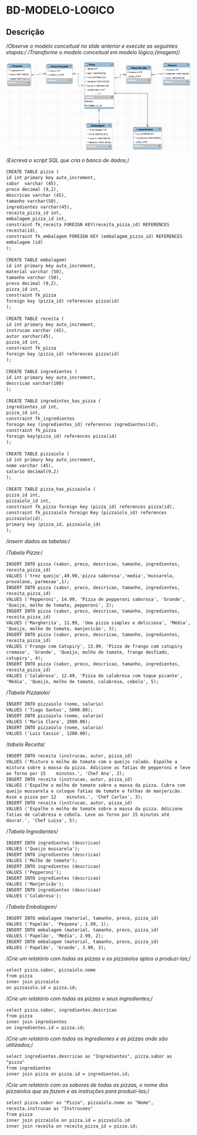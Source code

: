 # BD-MODELO-LOGICO
## Descrição

/*Observe o modelo conceitual no slide anterior e execute as seguintes etapas:/
/*Transforme o modelo conceitual em modelo lógico;*(imagem)*/

![exer1](https://github.com/Ig0rFA/BD-MODELO-LOGICO/blob/main/ModeloLogico.png)

/*Escreva o script SQL que cria o banco de dados;*/

	CREATE TABLE pizza (
	id int primary key auto_increment,
	sabor  varchar (45),
	preco decimal (9,2),
	descricao varchar (45),
	tamanho varchar(50),
	ingredientes varchar(45),
	receita_pizza_id int,
	embalagem_pizza_id int,
	constraint fk_receita FOREIGN KEY(receita_pizza_id) REFERENCES receita(id),
	constraint fk_embalagem FOREIGN KEY (embalagem_pizza_id) REFERENCES embalagem (id)
	);

	CREATE TABLE embalagem(
	id int primary key auto_increment,
	material varchar (50),
	tamanho varchar (50),
	preco decimal (9,2),
	pizza_id int,
	constraint fk_pizza
	foreign key (pizza_id) references pizza(id)
	);

	CREATE TABLE receita (
	id int primary key auto_increment,
	instrucao varchar (45),
	autor varchar(45),
	pizza_id int,
	constraint fk_pizza
	foreign key (pizza_id) references pizza(id)
	);

	CREATE TABLE ingredientes (
	id int primary key auto_increment, 
	descricao varchar(100)
	);

	CREATE TABLE ingredintes_has_pizza (
	ingredientes_id int,
	pizza_id int,
	constraint fk_ingredientes 
	foreign key (ingredientes_id) references ingredientes(id),
	constraint fk_pizza 
	foreign key(pizza_id) references pizza(id)
	);

	CREATE TABLE pizzaiolo (
	id int primary key auto_increment,
	nome varchar (45),
	salario decimal(9,2)
	);

	CREATE TABLE pizza_has_pizzaiolo (
	pizza_id int,
	pizzaiolo_id int,
	constraint fk_pizza foreign key (pizza_id) references pizza(id),
	constraint fk_pizzaiolo foreign Key (pizzaiolo_id) references pizzaiolo(id),
	primary key (pizza_id, pizzaiolo_id)
	);

/*inserir dados as tabelas:*/

/*Tabela Pizza:*/

	INSERT INTO pizza (sabor, preco, descricao, tamanho, ingredientes, receita_pizza_id) 
	VALUES ('trez queijo',49.90,'pizza saborosa','media','mussarela, provolone, parmesao',1);
	INSERT INTO pizza (sabor, preco, descricao, tamanho, ingredientes, receita_pizza_id)
	VALUES ('Pepperoni', 14.99, 'Pizza de pepperoni saborosa', 'Grande', 'Queijo, molho de tomate, pepperoni', 2);
	INSERT INTO pizza (sabor, preco, descricao, tamanho, ingredientes, receita_pizza_id)
	VALUES ('Margherita', 11.99, 'Uma pizza simples e deliciosa', 'Média', 'Queijo, molho de tomate, manjericão', 3);
	INSERT INTO pizza (sabor, preco, descricao, tamanho, ingredientes, receita_pizza_id)
	VALUES ('Frango com Catupiry', 13.99, 'Pizza de frango com catupiry cremoso', 'Grande', 'Queijo, molho de tomate, frango desfiado, catupiry', 4);
	INSERT INTO pizza (sabor, preco, descricao, tamanho, ingredientes, receita_pizza_id)
	VALUES ('Calabresa', 12.49, 'Pizza de calabresa com toque picante', 'Média', 'Queijo, molho de tomate, calabresa, cebola', 5);

/*Tabela Pizzaiolo*/

	
	INSERT INTO pizzaiolo (nome, salario)
	VALUES ('Tiago Santos', 5000.00);
	INSERT INTO pizzaiolo (nome, salario)
	VALUES ('Maria Clara', 2800.00);
	INSERT INTO pizzaiolo (nome, salario)
	VALUES ('Luiz Cassio', 1200.00);

/*tabela Receita*/

	
	INSERT INTO receita (instrucao, autor, pizza_id)
	VALUES ('Misture o molho de tomate com o queijo ralado. Espalhe a mistura sobre a massa da pizza. Adicione as fatias de pepperoni e leve ao forno por 15 	minutos.', 'Chef Ana', 2);
	INSERT INTO receita (instrucao, autor, pizza_id)
	VALUES ('Espalhe o molho de tomate sobre a massa da pizza. Cubra com queijo mussarela e coloque fatias de tomate e folhas de manjericão. Asse a pizza por 12 	minutos.', 'Chef Carlos', 3);
	INSERT INTO receita (instrucao, autor, pizza_id)
	VALUES ('Espalhe o molho de tomate sobre a massa da pizza. Adicione fatias de calabresa e cebola. Leve ao forno por 15 minutos até dourar.', 'Chef Luisa', 5);

/*Tabela Ingredientes*/

	
	INSERT INTO ingredientes (descricao)
	VALUES ('Queijo mussarela');
	INSERT INTO ingredientes (descricao)
	VALUES ('Molho de tomate');
	INSERT INTO ingredientes (descricao)
	VALUES ('Pepperoni');
	INSERT INTO ingredientes (descricao)
	VALUES ('Manjericão');
	INSERT INTO ingredientes (descricao)
	VALUES ('Calabresa');

/*Tabela Embalagem*/


	INSERT INTO embalagem (material, tamanho, preco, pizza_id)
	VALUES ('Papelão', 'Pequena', 1.99, 1);
	INSERT INTO embalagem (material, tamanho, preco, pizza_id)
	VALUES ('Papelão', 'Média', 2.99, 2);
	INSERT INTO embalagem (material, tamanho, preco, pizza_id)
	VALUES ('Papelão', 'Grande', 3.99, 3);


/*Crie um relatório com todas as pizzas e os pizzaiolos aptos a produzi-las;*/

	select pizza.sabor, pizzaiolo.nome
	from pizza
	inner join pizzaiolo 
	on pizzaiolo.id = pizza.id;

/*Crie um relatório com todas as pizzas e seus ingredientes;*/

	
	select pizza.sabor, ingredientes.descricao
	from pizza
	inner join ingredientes
	on ingredientes.id = pizza.id;

/*Crie um relatório com todos os ingredientes e as pizzas onde são utilizados;*/
 
	select ingredientes.descricao as "Ingredientes", pizza.sabor as "pizza"
	from ingredientes
	inner join pizza on pizza.id = ingredientes.id;

/*Crie um relatório com os sabores de todas as pizzas, o nome dos pizzaiolos que as fazem e as instruções para produzi-las;*/

	select pizza.sabor as "Pizza", pizzaiolo.nome as "Nome", receita.instrucao as "Instrucoes"
	from pizza
 	inner join pizzaiolo on pizza.id = pizzaiolo.id
 	inner join receita on receita_pizza_id = pizza.id;
